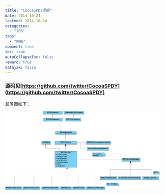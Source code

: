 ```yaml
---
title: "CocoaSPDY理解"
date: 2014-10-24
lastmod: 2014-10-24
categories:
  - "iOS"
tags:
  - "网络"
comment: true
toc: true
autoCollapseToc: false
reward: true
mathjax: false
---
```


### 源码见[https://github.com/twitter/CocoaSPDY](https://github.com/twitter/CocoaSPDY)
其类图如下：

![image](/images/post/2014-10-24-cocoaspdy-li-jie/CocoaSPDY_class_overview.jpg)
